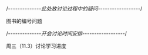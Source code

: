 /*--------------此处放讨论过程中的疑问------------------*/


图书的编号问题


/*--------------开会讨论时间安排------------------*/


周三（11.3）讨论学习进度

